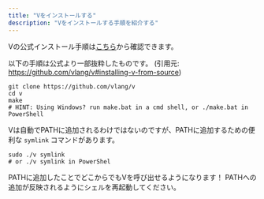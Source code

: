 ```yaml
---
title: "Vをインストールする"
description: "Vをインストールする手順を紹介する"
---
```


Vの公式インストール手順は[こちら](https://github.com/vlang/v#installing-v-from-source)から確認できます。

以下の手順は公式より一部抜粋したものです。
(引用元: https://github.com/vlang/v#installing-v-from-source)

```shell
git clone https://github.com/vlang/v
cd v
make
# HINT: Using Windows? run make.bat in a cmd shell, or ./make.bat in PowerShell
```

Vは自動でPATHに追加されるわけではないのですが、PATHに追加するための便利な `symlink` コマンドがあります。

```shell
sudo ./v symlink
# or ./v symlink in PowerShel
```

PATHに追加したことでどこからでもVを呼び出せるようになります！
PATHへの追加が反映されるようにシェルを再起動してください。
